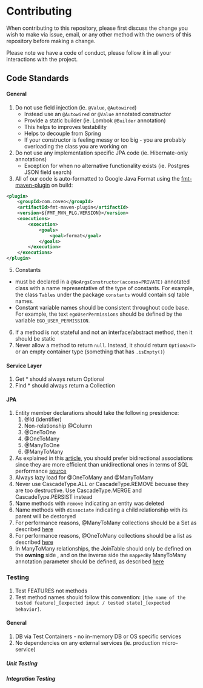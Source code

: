 # Contributing

When contributing to this repository, please first discuss the change you wish to make via issue,
email, or any other method with the owners of this repository before making a change. 

Please note we have a code of conduct, please follow it in all your interactions with the project.

## Code Standards

#### General
1. Do not use field injection (ie. `@Value`, `@Autowired`)
    - Instead use an `@Autowired` or `@Value` annotated constructor
    - Provide a static builder (ie. Lombok `@Builder` annotation)
    - This helps to improves testability
    - Helps to decouple from Spring
    - If your constructor is feeling messy or too big - you are probably overloading the class you are working on
2. Do not use any implementation specific JPA code (ie. Hibernate-only annotations)
    - Exception for when no alternative functionality exists (ie. Postgres JSON field search)
3. All of our code is auto-formatted to Google Java Format using the [fmt-maven-plugin](https://mvnrepository.com/artifact/com.coveo/fmt-maven-plugin) on build:
```xml
<plugin>
    <groupId>com.coveo</groupId>
    <artifactId>fmt-maven-plugin</artifactId>
    <version>${FMT_MVN_PLG.VERSION}</version>
    <executions>
        <execution>
            <goals>
                <goal>format</goal>
            </goals>
        </execution>
    </executions>
</plugin>
```
5. Constants 
- must be declared in a `@NoArgsConstructor(access=PRIVATE)` annotated class with a name representative of the type of constants. For example, the class `Tables` under the package `constants` would contain sql table names. 
- Constant variable names should be consistent throughout code base. For example, the text `egoUserPermissions` should be defined by the variable `EGO_USER_PERMISSION`.  
6. If a method is not stateful and not an interface/abstract method, then it should be static
7. Never allow a method to return `null`. Instead, it should return `Optiona<T>` or an empty container type (something that has `.isEmpty()`)

#### Service Layer
1. Get * should always return Optional<T>
2. Find * should always return a Collection<T>

#### JPA
1. Entity member declarations should take the following presidence:
    1. @Id (identifier)    
    2. Non-relationship @Column
    3. @OneToOne
    4. @OneToMany
    5. @ManyToOne
    6. @ManyToMany
2. As explained in this [article](https://vladmihalcea.com/the-best-way-to-map-a-onetomany-association-with-jpa-and-hibernate/), you should prefer bidirectional associations since they are more efficient than unidirectional ones in terms of SQL performance [source](https://vladmihalcea.com/merge-entity-collections-jpa-hibernate/)
3. Always lazy load for @OneToMany and @ManyToMany
4. Never use CascadeType.ALL or CascadeType.REMOVE becuase they are too destructive. Use CascadeType.MERGE and CascadeType.PERSIST instead
5. Name methods with `remove` indicating an entity was deleted
6. Name methods with `dissociate` indicating a child relationship with its parent will be destoryed
7. For performance reasons, @ManyToMany collections should be a Set as described [here](https://thoughts-on-java.org/association-mappings-bag-list-set/)
8. For performance reasons, @OneToMany collections should be a list as described [here](https://vladmihalcea.com/hibernate-facts-favoring-sets-vs-bags/)
9. In ManyToMany relationships, the JoinTable should only be defined on the **owning** side , and on the inverse side the `mappedBy` ManyToMany annotation parameter should be defined, as described [here](https://www.baeldung.com/hibernate-many-to-many)
    
### Testing
1. Test FEATURES not methods
2. Test method names should follow this convention: `[the name of the tested feature]_[expected input / tested state]_[expected behavior]`.

#### General
1. DB via Test Containers - no in-memory DB or OS specific services
2. No dependencies on any external services (ie. production micro-service)

##### Unit Testing

##### Integration Testing
